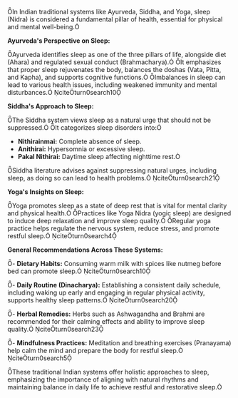 In Indian traditional systems like Ayurveda, Siddha, and Yoga, sleep (Nidra) is considered a fundamental pillar of health, essential for physical and mental well-being.

**Ayurveda's Perspective on Sleep:**

Ayurveda identifies sleep as one of the three pillars of life, alongside diet (Ahara) and regulated sexual conduct (Brahmacharya). It emphasizes that proper sleep rejuvenates the body, balances the doshas (Vata, Pitta, and Kapha), and supports cognitive functions. Imbalances in sleep can lead to various health issues, including weakened immunity and mental disturbances. citeturn0search10

**Siddha's Approach to Sleep:**

The Siddha system views sleep as a natural urge that should not be suppressed. It categorizes sleep disorders into:

- **Nithirainmai:** Complete absence of sleep.
- **Anithirai:** Hypersomnia or excessive sleep.
- **Pakal Nithirai:** Daytime sleep affecting nighttime rest.

Siddha literature advises against suppressing natural urges, including sleep, as doing so can lead to health problems. citeturn0search21

**Yoga's Insights on Sleep:**

Yoga promotes sleep as a state of deep rest that is vital for mental clarity and physical health. Practices like Yoga Nidra (yogic sleep) are designed to induce deep relaxation and improve sleep quality. Regular yoga practice helps regulate the nervous system, reduce stress, and promote restful sleep. citeturn0search4

**General Recommendations Across These Systems:**

- **Dietary Habits:** Consuming warm milk with spices like nutmeg before bed can promote sleep. citeturn0search10

- **Daily Routine (Dinacharya):** Establishing a consistent daily schedule, including waking up early and engaging in regular physical activity, supports healthy sleep patterns. citeturn0search20

- **Herbal Remedies:** Herbs such as Ashwagandha and Brahmi are recommended for their calming effects and ability to improve sleep quality. citeturn0search23

- **Mindfulness Practices:** Meditation and breathing exercises (Pranayama) help calm the mind and prepare the body for restful sleep. citeturn0search5

These traditional Indian systems offer holistic approaches to sleep, emphasizing the importance of aligning with natural rhythms and maintaining balance in daily life to achieve restful and restorative sleep. 
<!--stackedit_data:
eyJoaXN0b3J5IjpbLTEzMTc4MDg5Nl19
-->